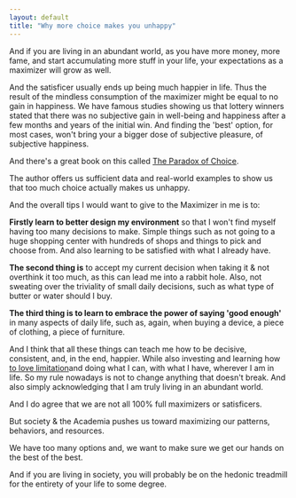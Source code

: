 ```yaml
---
layout: default
title: "Why more choice makes you unhappy"
---
```


And if you are living in an abundant world, as you have more money, more fame, and start accumulating more stuff in your life, your expectations as a maximizer will grow as well.

And the satisficer usually ends up being much happier in life. Thus the result of the mindless consumption of the maximizer might be equal to no gain in happiness. We have famous studies showing us that lottery winners stated that there was no subjective gain in well-being and happiness after a few months and years of the initial win. And finding the 'best' option, for most cases, won't bring your a bigger dose of subjective pleasure, of subjective happiness.

And there's a great book on this called [The Paradox of Choice](https://www.amazon.com/dp/0060005696/?tag=grs17-20).

The author offers us sufficient data and real-world examples to show us that too much choice actually makes us unhappy.

And the overall tips I would want to give to the Maximizer in me is to:

**Firstly learn to better design my environment** so that I won't find myself having too many decisions to make. Simple things such as not going to a huge shopping center with hundreds of shops and things to pick and choose from. And also learning to be satisfied with what I already have.

**The second thing is** to accept my current decision when taking it & not overthink it too much, as this can lead me into a rabbit hole. Also, not sweating over the triviality of small daily decisions, such as what type of butter or water should I buy.

**The third thing is to learn to embrace the power of saying 'good enough'** in many aspects of daily life, such as, again, when buying a device, a piece of clothing, a piece of furniture.

And I think that all these things can teach me how to be decisive, consistent, and, in the end, happier. While also investing and learning how [to love limitation](https://youtu.be/uI7iTMSIUJM)and doing what I can, with what I have, wherever I am in life. So my rule nowadays is not to change anything that doesn't break. And also simply acknowledging that I am truly living in an abundant world.

And I do agree that we are not all 100% full maximizers or satisficers.

But society & the Academia pushes us toward maximizing our patterns, behaviors, and resources.

We have too many options and, we want to make sure we get our hands on the best of the best.

And if you are living in society, you will probably be on the hedonic treadmill for the entirety of your life to some degree.

